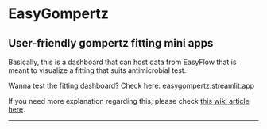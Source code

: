 # EasyGompertz
User-friendly gompertz fitting mini apps
---
Basically, this is a dashboard that can host data from EasyFlow that is meant to visualize a fitting that suits antimicrobial test.

Wanna test the fitting dashboard? Check here: easygompertz.streamlit.app

If you need more explanation regarding this, please check [this wiki article here](https://en.wikipedia.org/wiki/Gompertz_function).

---
